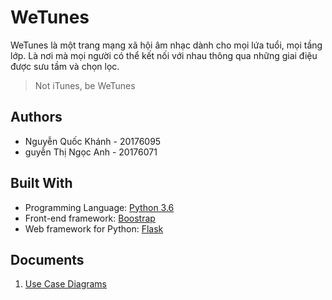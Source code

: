 # WeTunes
WeTunes là một trang mạng xã hội âm nhạc dành cho mọi lứa tuổi, mọi tầng lớp. Là nơi mà mọi người có thể kết nối với nhau thông qua những giai điệu được sưu tầm và chọn lọc.
> Not iTunes, be WeTunes
## Authors
- Nguyễn Quốc Khánh - 20176095
- guyễn Thị Ngọc Anh - 20176071
## Built With
- Programming Language: [Python 3.6](https://www.python.org/)
- Front-end framework: [Boostrap](https://getbootstrap.com/)
- Web framework for Python: [Flask](https://flask.palletsprojects.com/en/1.1.x/)
## Documents
1. [Use Case Diagrams](https://github.com/kedgarnguyen298/musicweb-project/tree/master/Use%20Case)
